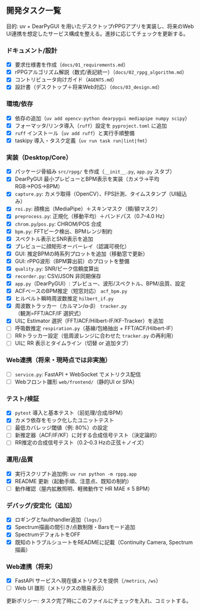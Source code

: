 ## 開発タスク一覧

目的: uv + DearPyGUI を用いたデスクトップrPPGアプリを実装し、将来のWeb UI連携を想定したサービス構成を整える。進捗に応じてチェックを更新する。

### ドキュメント/設計
- [x] 要求仕様書を作成（`docs/01_requirements.md`）
- [x] rPPGアルゴリズム解説（数式$/$表記統一）（`docs/02_rppg_algorithm.md`）
- [x] コントリビュータ向けガイド（`AGENTS.md`）
- [x] 設計書（デスクトップ＋将来Web対応）（`docs/03_design.md`）

### 環境/依存
- [x] 依存の追加（`uv add opencv-python dearpygui mediapipe numpy scipy`）
- [x] フォーマッタ/リンタ導入（`ruff`）設定を `pyproject.toml` に追加
- [x] `ruff` インストール（`uv add ruff`）と実行手順整備
- [x] taskipy 導入・タスク定義（`uv run task run|lint|fmt`）

### 実装（Desktop/Core）
- [x] パッケージ骨組み `src/rppg/` を作成（`__init__.py`, `app.py` スタブ）
- [x] DearPyGUI 最小プレビューとBPM表示を実装（カメラ→平均RGB→POS→BPM）
- [x] `capture.py`: カメラ取得（OpenCV）、FPS計測、タイムスタンプ（UI組込み）
- [x] `roi.py`: 顔検出（MediaPipe）＋スキンマスク（頬/額マスク）
- [x] `preprocess.py`: 正規化（移動平均）＋バンドパス（0.7–4.0 Hz）
- [x] `chrom.py`/`pos.py`: CHROM/POS 合成
- [x] `bpm.py`: FFTピーク検出、BPMレンジ制約
- [x] スペクトル表示とSNR表示を追加
- [x] プレビューに顔矩形オーバーレイ（認識可視化）
- [x] GUI: 推定BPMの時系列プロットを追加（移動窓で更新）
- [x] GUI: rPPG波形（BPM算出前）のプロットを整備
- [x] `quality.py`: SNR/ピーク信頼度算出
- [x] `recorder.py`: CSV/JSON 非同期保存
- [x] `app.py`（DearPyGUI）: プレビュー、波形/スペクトル、BPM/品質、設定
- [x] ACFベースのBPM推定（短窓対応） `acf_bpm.py`
- [x] ヒルベルト瞬時周波数推定 `hilbert_if.py`
- [x] 周波数トラッカー（カルマン/α-β） `tracker.py`（観測=FFT/ACF/IF 選択式）
- [x] UIに Estimator 選択（FFT/ACF/Hilbert-IF/KF-Tracker）を追加
- [ ] 呼吸数推定 `respiration.py`（基線/包絡抽出 + FFT/ACF/Hilbert-IF）
- [ ] RRトラッカー設定（低周波レンジに合わせた `tracker.py` の再利用）
- [ ] UIに RR 表示とタイムライン（切替 or 追加タブ）

### Web連携（将来・現時点では非実施）
- [ ] `service.py`: FastAPI + WebSocket でメトリクス配信
- [ ] Webフロント雛形 `web/frontend/`（静的UI or SPA）

### テスト/検証
- [x] `pytest` 導入と基本テスト（前処理/合成/BPM）
- [x] カメラ依存をモック化したユニットテスト
- [ ] 最低カバレッジ閾値（例: 80%）の設定
- [ ] 新推定器（ACF/IF/KF）に対する合成信号テスト（決定論的）
- [ ] RR推定の合成信号テスト（0.2–0.3 Hzの正弦＋ノイズ）

### 運用/品質
- [x] 実行スクリプト追加例: `uv run python -m rppg.app`
- [x] README 更新（起動手順、注意点、既知の制約）
- [ ] 動作確認（屋内拡散照明、軽微動作で HR MAE ≤ 5 BPM）

### デバッグ/安定化（追加）
- [x] ロギングとfaulthandler追加（`logs/`）
- [x] Spectrum描画の間引き/点数制限・Barsモード追加
- [x] SpectrumデフォルトをOFF
 - [x] 既知のトラブルシュートをREADMEに記載（Continuity Camera, Spectrum描画）

### Web連携（将来）
- [x] FastAPI サービスへ現在値メトリクスを提供（`/metrics`, `/ws`）
- [ ] Web UI 雛形（メトリクスの簡易表示）

更新ポリシー: タスク完了時にこのファイルにチェックを入れ、コミットする。
